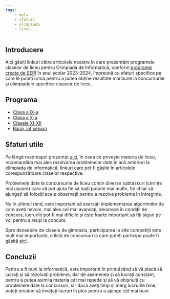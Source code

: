 ```yaml
---
tags:
    - meta
    - sfaturi
    - olimpiada
    - liceu
---
```



## Introducere

Aici găsiți linkuri către articolele noastre în care prezentăm programele claselor de liceu pentru Olimpiada de Informatică, conform [programei create de SEPI](https://sepi.ro/assets/upload-file/oni2024/Programa%20pentru%20olimpiada%20de%20informatica_gimnaziu%20si%20liceu.pdf) în anul școlar 2023-2024, împreună cu sfaturi specifice pe care le puteți urma pentru a putea obține rezultate mai bune la concursurile și olimpiadele specifice claselor de liceu. 

## Programa

* [Clasa a IX-a](https://edu.roalgo.ro/olimpiada/clasa-IX/)
* [Clasa a X-a](https://edu.roalgo.ro/olimpiada/clasa-X/)
* [Clasele XI-XII](https://edu.roalgo.ro/olimpiada/clasa-XI-XII/)
* [Baraj, lot seniori](https://edu.roalgo.ro/olimpiada/baraj-lot-seniori/)

## Sfaturi utile

Pe lângă roadmapul prezentat [aici](https://edu.roalgo.ro/usor/roadmap/), în ceea ce privește materia de liceu, recomandăm mai ales rezolvarea problemelor date în anii anteriori la olimpiada de informatică, linkuri care pot fi găsite în articolele corespunzătoare claselor respective. 

Problemele date la concursurile de liceu conțin diverse subtaskuri (cerințe mai ușoare) care vă pot ajuta fie să luați puncte mai multe, fie chiar să ajungeți să folosiți acele observații pentru a rezolva problema în întregime. 

Nu în ultimul rând, este important să exersați implementarea algoritmilor de care aveți nevoie, mai ales cei mai avansați, deoarece în condiții de concurs, lucrurile pot fi mai dificile și este foarte important să fiți siguri pe voi pentru a reuși la concurs.

Spre deosebire de clasele de gimnaziu, participarea la alte competiții este mult mai importantă, o listă de concursuri la care puteți participa poate fi găsită [aici](https://edu.roalgo.ro/mediu/contest-list/).

## Concluzii

Pentru a fi buni la informatică, este important în primul rând să vă placă să lucrați și să rezolvați probleme, dar de asemenea și să lucrați constant, pentru a putea asimila materia cât mai repede și să vă obișnuiți cu problemele date la concursuri, iar dacă aveți timp și merg lucrurile bine, puteți oricând să învățați lucruri în plus pentru a ajunge cât mai buni.